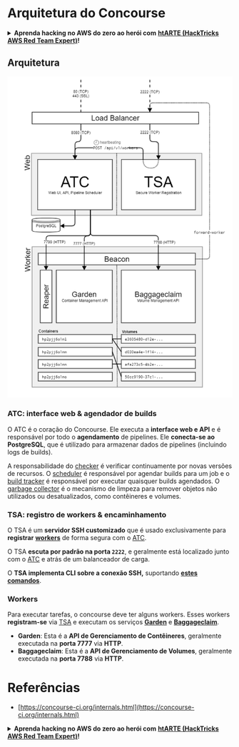 # Arquitetura do Concourse

<details>

<summary><strong>Aprenda hacking no AWS do zero ao herói com</strong> <a href="https://training.hacktricks.xyz/courses/arte"><strong>htARTE (HackTricks AWS Red Team Expert)</strong></a><strong>!</strong></summary>

Outras formas de apoiar o HackTricks:

* Se você quer ver sua **empresa anunciada no HackTricks** ou **baixar o HackTricks em PDF**, confira os [**PLANOS DE ASSINATURA**](https://github.com/sponsors/carlospolop)!
* Adquira o [**material oficial PEASS & HackTricks**](https://peass.creator-spring.com)
* Descubra [**A Família PEASS**](https://opensea.io/collection/the-peass-family), nossa coleção de [**NFTs**](https://opensea.io/collection/the-peass-family) exclusivos
* **Junte-se ao grupo** 💬 [**Discord**](https://discord.gg/hRep4RUj7f) ou ao [**grupo do telegram**](https://t.me/peass) ou **siga-me** no **Twitter** 🐦 [**@carlospolopm**](https://twitter.com/carlospolopm)**.**
* **Compartilhe suas técnicas de hacking enviando PRs para os repositórios github** [**HackTricks**](https://github.com/carlospolop/hacktricks) e [**HackTricks Cloud**](https://github.com/carlospolop/hacktricks-cloud).

</details>

## Arquitetura

![](<../../.gitbook/assets/image (39) (1).png>)

### ATC: interface web & agendador de builds

O ATC é o coração do Concourse. Ele executa a **interface web e API** e é responsável por todo o **agendamento** de pipelines. Ele **conecta-se ao PostgreSQL**, que é utilizado para armazenar dados de pipelines (incluindo logs de builds).

A responsabilidade do [checker](https://concourse-ci.org/checker.html) é verificar continuamente por novas versões de recursos. O [scheduler](https://concourse-ci.org/scheduler.html) é responsável por agendar builds para um job e o [build tracker](https://concourse-ci.org/build-tracker.html) é responsável por executar quaisquer builds agendados. O [garbage collector](https://concourse-ci.org/garbage-collector.html) é o mecanismo de limpeza para remover objetos não utilizados ou desatualizados, como contêineres e volumes.

### TSA: registro de workers & encaminhamento

O TSA é um **servidor SSH customizado** que é usado exclusivamente para **registrar** [**workers**](https://concourse-ci.org/internals.html#architecture-worker) de forma segura com o [ATC](https://concourse-ci.org/internals.html#component-atc).

O TSA **escuta por padrão na porta `2222`**, e geralmente está localizado junto com o [ATC](https://concourse-ci.org/internals.html#component-atc) e atrás de um balanceador de carga.

O **TSA implementa CLI sobre a conexão SSH,** suportando [**estes comandos**](https://concourse-ci.org/internals.html#component-tsa).

### Workers

Para executar tarefas, o concourse deve ter alguns workers. Esses workers **registram-se** via [TSA](https://concourse-ci.org/internals.html#component-tsa) e executam os serviços [**Garden**](https://github.com/cloudfoundry-incubator/garden) e [**Baggageclaim**](https://github.com/concourse/baggageclaim).

* **Garden**: Esta é a **API de Gerenciamento de Contêineres**, geralmente executada na **porta 7777** via **HTTP**.
* **Baggageclaim**: Esta é a **API de Gerenciamento de Volumes**, geralmente executada na **porta 7788** via **HTTP**.

# Referências
* [https://concourse-ci.org/internals.html](https://concourse-ci.org/internals.html)


<details>

<summary><strong>Aprenda hacking no AWS do zero ao herói com</strong> <a href="https://training.hacktricks.xyz/courses/arte"><strong>htARTE (HackTricks AWS Red Team Expert)</strong></a><strong>!</strong></summary>

Outras formas de apoiar o HackTricks:

* Se você quer ver sua **empresa anunciada no HackTricks** ou **baixar o HackTricks em PDF**, confira os [**PLANOS DE ASSINATURA**](https://github.com/sponsors/carlospolop)!
* Adquira o [**material oficial PEASS & HackTricks**](https://peass.creator-spring.com)
* Descubra [**A Família PEASS**](https://opensea.io/collection/the-peass-family), nossa coleção de [**NFTs**](https://opensea.io/collection/the-peass-family) exclusivos
* **Junte-se ao grupo** 💬 [**Discord**](https://discord.gg/hRep4RUj7f) ou ao [**grupo do telegram**](https://t.me/peass) ou **siga-me** no **Twitter** 🐦 [**@carlospolopm**](https://twitter.com/carlospolopm)**.**
* **Compartilhe suas técnicas de hacking enviando PRs para os repositórios github** [**HackTricks**](https://github.com/carlospolop/hacktricks) e [**HackTricks Cloud**](https://github.com/carlospolop/hacktricks-cloud).

</details>
